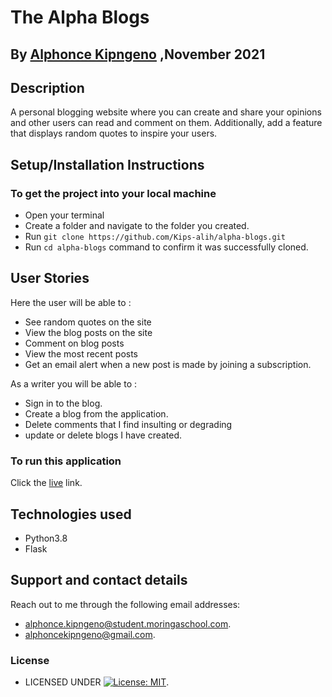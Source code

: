 # The Alpha Blogs

## By [Alphonce Kipngeno](https://github.com/Kips-alih) ,November 2021

## Description

A personal blogging website where you can create and share your opinions and other users can read and comment on them. Additionally, add a feature that displays random quotes to inspire your users.

## Setup/Installation Instructions

### To get the project into your local machine

* Open your terminal
* Create a folder and navigate to the folder you created.
* Run `git clone https://github.com/Kips-alih/alpha-blogs.git`
* Run `cd alpha-blogs` command to confirm it was successfully cloned.

## User Stories

Here the user will be able to :

* See random quotes on the site
* View the blog posts on the site
* Comment on blog posts
* View the most recent posts
* Get an email alert when a new post is made by joining a subscription.

As a writer you will be able to :

* Sign in to the blog.
* Create a blog from the application.
* Delete comments that I find insulting or degrading
* update or delete blogs I have created.

### To run this application

 Click the [live](https://alphblogs.herokuapp.com/) link.

## Technologies used

* Python3.8
* Flask

## Support and contact details

Reach out to me through the following email addresses:

* alphonce.kipngeno@student.moringaschool.com.
* alphoncekipngeno@gmail.com.

### License

* LICENSED UNDER  [![License: MIT](https://img.shields.io/badge/License-MIT-yellow.svg)](LICENSE).
